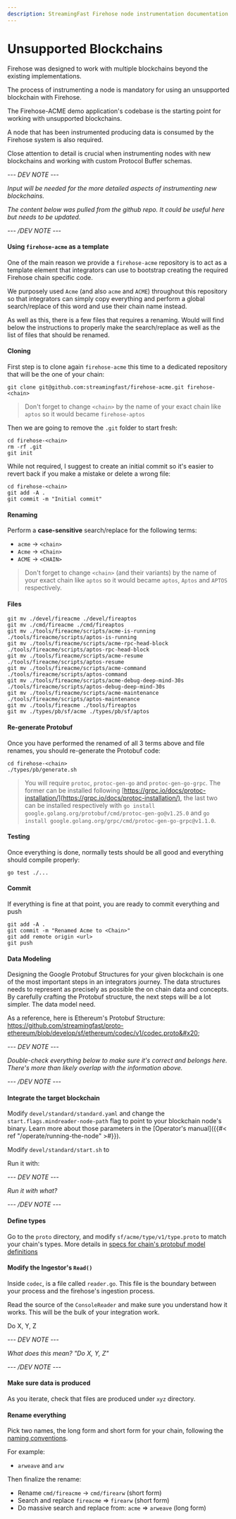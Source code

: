 ```yaml
---
description: StreamingFast Firehose node instrumentation documentation
---
```


# Unsupported Blockchains

Firehose was designed to work with multiple blockchains beyond the existing implementations.

The process of instrumenting a node is mandatory for using an unsupported blockchain with Firehose.

The Firehose-ACME demo application's codebase is the starting point for working with unsupported blockchains.

A node that has been instrumented producing data is consumed by the Firehose system is also required.&#x20;

Close attention to detail is crucial when instrumenting nodes with new blockchains and working with custom Protocol Buffer schemas.

_--- DEV NOTE ---_

_Input will be needed for the more detailed aspects of instrumenting new blockchains._&#x20;

_The content below was pulled from the github repo. It could be useful here but needs to be updated._

_--- /DEV NOTE ---_

#### Using `firehose-acme` as a template

One of the main reason we provide a `firehose-acme` repository is to act as a template element that integrators can use to bootstrap creating the required Firehose chain specific code.

We purposely used `Acme` (and also `acme` and `ACME`) throughout this repository so that integrators can simply copy everything and perform a global search/replace of this word and use their chain name instead.

As well as this, there is a few files that requires a renaming. Would will find below the instructions to properly make the search/replace as well as the list of files that should be renamed.

#### Cloning

First step is to clone again `firehose-acme` this time to a dedicated repository that will be the one of your chain:

```
git clone git@github.com:streamingfast/firehose-acme.git firehose-<chain>
```

> Don't forget to change `<chain>` by the name of your exact chain like `aptos` so it would became `firehose-aptos`

Then we are going to remove the `.git` folder to start fresh:

```
cd firehose-<chain>
rm -rf .git
git init
```

While not required, I suggest to create an initial commit so it's easier to revert back if you make a mistake or delete a wrong file:

```
cd firehose-<chain>
git add -A .
git commit -m "Initial commit"
```

#### Renaming

Perform a **case-sensitive** search/replace for the following terms:

* `acme` -> `<chain>`
* `Acme` -> `<Chain>`
* `ACME` -> `<CHAIN>`

> Don't forget to change `<chain>` (and their variants) by the name of your exact chain like `aptos` so it would became `aptos`, `Aptos` and `APTOS` respectively.

#### Files

```
git mv ./devel/fireacme ./devel/fireaptos
git mv ./cmd/fireacme ./cmd/fireaptos
git mv ./tools/fireacme/scripts/acme-is-running ./tools/fireacme/scripts/aptos-is-running
git mv ./tools/fireacme/scripts/acme-rpc-head-block ./tools/fireacme/scripts/aptos-rpc-head-block
git mv ./tools/fireacme/scripts/acme-resume ./tools/fireacme/scripts/aptos-resume
git mv ./tools/fireacme/scripts/acme-command ./tools/fireacme/scripts/aptos-command
git mv ./tools/fireacme/scripts/acme-debug-deep-mind-30s ./tools/fireacme/scripts/aptos-debug-deep-mind-30s
git mv ./tools/fireacme/scripts/acme-maintenance ./tools/fireacme/scripts/aptos-maintenance
git mv ./tools/fireacme ./tools/fireaptos
git mv ./types/pb/sf/acme ./types/pb/sf/aptos
```

#### Re-generate Protobuf

Once you have performed the renamed of all 3 terms above and file renames, you should re-generate the Protobuf code:

```
cd firehose-<chain>
./types/pb/generate.sh
```

> You will require `protoc`, `protoc-gen-go` and `protoc-gen-go-grpc`. The former can be installed following [https://grpc.io/docs/protoc-installation/](https://grpc.io/docs/protoc-installation/), the last two can be installed respectively with `go install google.golang.org/protobuf/cmd/protoc-gen-go@v1.25.0` and `go install google.golang.org/grpc/cmd/protoc-gen-go-grpc@v1.1.0`.

#### Testing

Once everything is done, normally tests should be all good and everything should compile properly:

```
go test ./...
```

#### Commit

If everything is fine at that point, you are ready to commit everything and push

```
git add -A .
git commit -m "Renamed Acme to <Chain>"
git add remote origin <url>
git push
```

#### Data Modeling&#x20;

Designing the Google Protobuf Structures for your given blockchain is one of the most important steps in an integrators journey. The data structures needs to represent as precisely as possible the on chain data and concepts. By carefully crafting the Protobuf structure, the next steps will be a lot simpler. The data model need.

As a reference, here is Ethereum's Protobuf Structure: https://github.com/streamingfast/proto-ethereum/blob/develop/sf/ethereum/codec/v1/codec.proto&#x20;

_--- DEV NOTE ---_

_Double-check everything below to make sure it's correct and belongs here. There's more than likely overlap with the information above._

_--- /DEV NOTE ---_

#### Integrate the target blockchain&#x20;

Modify `devel/standard/standard.yaml` and change the `start.flags.mindreader-node-path` flag to point to your blockchain node's binary. Learn more about those parameters in the \[Operator's manual]\(\{{#< ref "/operate/running-the-node" >#\}}).

Modify `devel/standard/start.sh` to

Run it with:&#x20;

_--- DEV NOTE ---_

_Run it with what?_&#x20;

_--- /DEV NOTE ---_

#### Define types

Go to the `proto` directory, and modify `sf/acme/type/v1/type.proto` to match your chain's types. More details in [specs for chain's protobuf model definitions](../integrate/protobuf-defs/)

#### Modify the Ingestor's `Read()`

Inside `codec`, is a file called `reader.go`. This file is the boundary between your process and the firehose's ingestion process.

Read the source of the `ConsoleReader` and make sure you understand how it works. This will be the bulk of your integration work.

Do X, Y, Z

_--- DEV NOTE ---_

_What does this mean? "Do X, Y, Z"_

_--- /DEV NOTE ---_

#### Make sure data is produced

As you iterate, check that files are produced under `xyz` directory.

#### Rename everything

Pick two names, the long form and short form for your chain, following the [naming conventions](../integrate/names/).

For example:

* `arweave` and `arw`

Then finalize the rename:

* Rename `cmd/fireacme` -> `cmd/firearw` (short form)
* Search and replace `fireacme` => `firearw` (short form)
* Do massive search and replace from: `acme` => `arweave` (long form)

